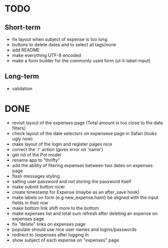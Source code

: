 # TODO

## Short-term

* fix layout when subject of expense is too long
* buttons to delete dates and to select all tags/none
* add README
* make everything UTF-8 encoded
* make a form builder for the commonly used form (ul-li-label-input)

## Long-term

* validation

# DONE

* revisit layout of the expenses page (Total amount is too close to the date filters)
* check layout of the date selectors on expensese page in Safari (looks ugly now)
* make layout of the login and register pages nice
* correct the '/' action (gives error on 'name')
* get rid of the Pot model
* rename app to "thrifty"
* add the ability of fitering expenses between two dates on expenses page
* flash messages styling
* salting user password and not storing the password itself
* make submit button nicer
* create timestamp for Expense (maybe as an after_save hook)
* make labels on form (e.g new_expense.haml) be aligned with the input fields in their row
* make bottom link shift more to the bottom
* make expenses list and total sum refresh after deleting an expense on expenses page
* fix "delete" links on expenses page
* populate should use nice user names and logins/passwords
* redirect to /expenses after logging in
* show subject of each expense on "expenses" page


